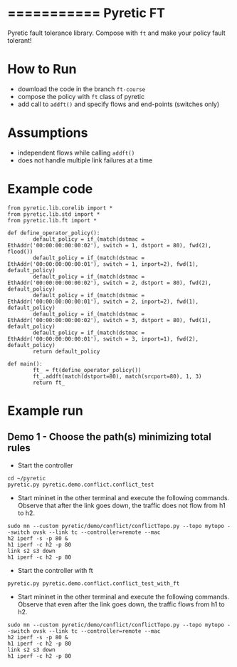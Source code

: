 ===========
Pyretic FT
===========
Pyretic fault tolerance library. Compose with ```ft``` and make your policy fault tolerant!

# How to Run
* download the code in the branch ```ft-course```
* compose the policy with ```ft``` class of pyretic
* add call to ```addft()``` and specify flows and end-points (switches only)

# Assumptions
* independent flows while calling ```addft()```
* does not handle multiple link failures at a time

# Example code
```
from pyretic.lib.corelib import *
from pyretic.lib.std import *
from pyretic.lib.ft import *

def define_operator_policy():
        default_policy = if_(match(dstmac = EthAddr('00:00:00:00:00:02'), switch = 1, dstport = 80), fwd(2), flood())
        default_policy = if_(match(dstmac = EthAddr('00:00:00:00:00:01'), switch = 1, inport=2), fwd(1), default_policy)
        default_policy = if_(match(dstmac = EthAddr('00:00:00:00:00:02'), switch = 2, dstport = 80), fwd(2), default_policy)
        default_policy = if_(match(dstmac = EthAddr('00:00:00:00:00:01'), switch = 2, inport=2), fwd(1), default_policy)
        default_policy = if_(match(dstmac = EthAddr('00:00:00:00:00:02'), switch = 3, dstport = 80), fwd(1), default_policy)
        default_policy = if_(match(dstmac = EthAddr('00:00:00:00:00:01'), switch = 3, inport=1), fwd(2), default_policy)
        return default_policy

def main():
        ft_ = ft(define_operator_policy())
        ft_.addft(match(dstport=80), match(srcport=80), 1, 3)
        return ft_
```

# Example run

## Demo 1 - Choose the path(s) minimizing total rules
* Start the controller 
```
cd ~/pyretic
pyretic.py pyretic.demo.conflict.conflict_test
```
* Start mininet in the other terminal and execute the following commands. Observe that after the link goes down, the traffic does not flow from h1 to h2.
```
sudo mn --custom pyretic/demo/conflict/conflictTopo.py --topo mytopo --switch ovsk --link tc --controller=remote --mac
h2 iperf -s -p 80 &
h1 iperf -c h2 -p 80
link s2 s3 down
h1 iperf -c h2 -p 80
```
* Start the controller with ft
```
pyretic.py pyretic.demo.conflict.conflict_test_with_ft
```
* Start mininet in the other terminal and execute the following commands. Observe that even after the link goes down, the traffic flows from h1 to h2.
```
sudo mn --custom pyretic/demo/conflict/conflictTopo.py --topo mytopo --switch ovsk --link tc --controller=remote --mac
h2 iperf -s -p 80 &
h1 iperf -c h2 -p 80
link s2 s3 down
h1 iperf -c h2 -p 80
```

##
